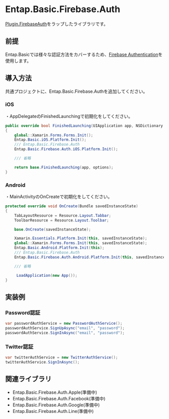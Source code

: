 ﻿# Entap.Basic.Firebase.Auth
[Plugin.FirebaseAuth](https://github.com/f-miyu/Plugin.FirebaseAuth)をラップしたライブラリです。

## 前提
Entap.Basicでは様々な認証方法をカバーするため、[Firebase Authentication](https://firebase.google.com/docs/auth?hl=ja)を使用します。

## 導入方法
共通プロジェクトに、Entap.Basic.Firebase.Authを追加してください。

### iOS
・AppDelegateのFinishedLaunchingで初期化をしてください。
```csharp
public override bool FinishedLaunching(UIApplication app, NSDictionary options)
{
    global::Xamarin.Forms.Forms.Init();
    Entap.Basic.iOS.Platform.Init();
    /// Entap.Basic.Firebase.Auth
    Entap.Basic.Firebase.Auth.iOS.Platform.Init();

	/// 省略

    return base.FinishedLaunching(app, options);
}
```

### Android
・MainActivityのOnCreateで初期化をしてください。
```csharp
protected override void OnCreate(Bundle savedInstanceState)
{
    TabLayoutResource = Resource.Layout.Tabbar;
    ToolbarResource = Resource.Layout.Toolbar;

    base.OnCreate(savedInstanceState);

    Xamarin.Essentials.Platform.Init(this, savedInstanceState);
    global::Xamarin.Forms.Forms.Init(this, savedInstanceState);
    Entap.Basic.Android.Platform.Init(this);
    /// Entap.Basic.Firebase.Auth
    Entap.Basic.Firebase.Auth.Android.Platform.Init(this, savedInstanceState);

	/// 省略

     LoadApplication(new App());
}
```


## 実装例
### Password認証
```csharp
var passwordAuthService = new PasswordAuthService();
passwordAuthService.SignUpAsync("email", "password");
passwordAuthService.SignInAsync("email", "password");
```

### Twitter認証
```csharp
var twitterAuthService = new TwitterAuthService();
twitterAuthService.SignInAsync();
```

## 関連ライブラリ
* Entap.Basic.Firebase.Auth.Apple(準備中) 
* Entap.Basic.Firebase.Auth.Facebook(準備中) 
* Entap.Basic.Firebase.Auth.Google(準備中) 
* Entap.Basic.Firebase.Auth.Line(準備中) 